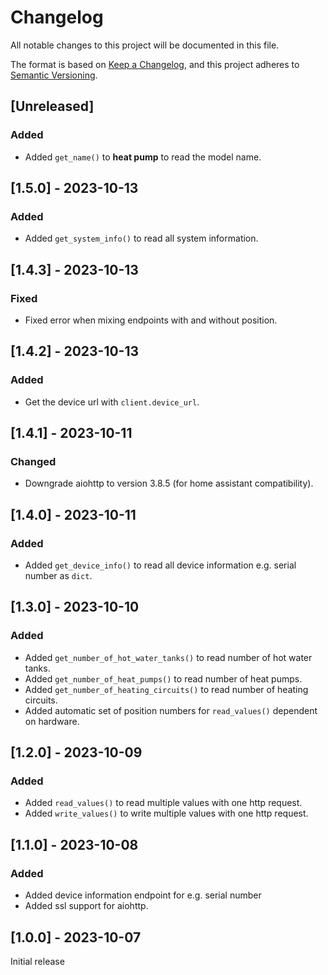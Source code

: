 # Changelog

All notable changes to this project will be documented in this file.

The format is based on [Keep a Changelog](https://keepachangelog.com/en/1.0.0/),
and this project adheres to [Semantic Versioning](https://semver.org/spec/v2.0.0.html).

## [Unreleased]

### Added

- Added `get_name()` to **heat pump** to read the model name.

## [1.5.0] - 2023-10-13

### Added

- Added `get_system_info()` to read all system information.

## [1.4.3] - 2023-10-13

### Fixed

- Fixed error when mixing endpoints with and without position.

## [1.4.2] - 2023-10-13

### Added

- Get the device url with `client.device_url`.

## [1.4.1] - 2023-10-11

### Changed

- Downgrade aiohttp to version 3.8.5 (for home assistant compatibility).

## [1.4.0] - 2023-10-11

### Added

- Added `get_device_info()` to read all device information e.g. serial number as `dict`.

## [1.3.0] - 2023-10-10

### Added

- Added `get_number_of_hot_water_tanks()` to read number of hot water tanks.
- Added `get_number_of_heat_pumps()` to read number of heat pumps.
- Added `get_number_of_heating_circuits()` to read number of heating circuits.
- Added automatic set of position numbers for `read_values()` dependent on hardware. 

## [1.2.0] - 2023-10-09

### Added

- Added `read_values()` to read multiple values with one http request.
- Added `write_values()` to write multiple values with one http request.

## [1.1.0] - 2023-10-08

### Added

- Added device information endpoint for e.g. serial number
- Added ssl support for aiohttp.

## [1.0.0] - 2023-10-07

Initial release